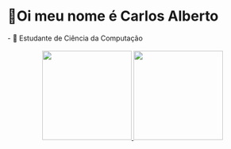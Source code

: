 <h1> 👋Oi meu nome é Carlos Alberto</h1>
- 👀 Estudante de Ciência da Computação
 <br><br>
  
<div align="center">
  <a href="https://github.com/MarkingCarlos">
  <img height="180em" src="https://github-readme-stats.vercel.app/api?username=MarkingCarlos&show_icons=true&theme=synthwave&include_all_commits=true&count_private=true"/>
  <img height="180em" src="https://github-readme-stats.vercel.app/api/top-langs/?username=MarkingCarlos&layout=compact&langs_count=7&theme=synthwave"/>
</div>

    

<!--- 🌱 I’m currently learning ...
- 💞️ I’m looking to collaborate on ...
- 📫 How to reach me ...-->

<!---
MarkingCarlos/MarkingCarlos is a ✨ special ✨ repository because its `README.md` (this file) appears on your GitHub profile.
You can click the Preview link to take a look at your changes.
--->
